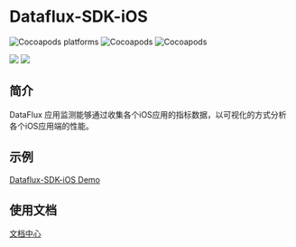 
# Dataflux-SDK-iOS

![Cocoapods platforms](https://img.shields.io/cocoapods/p/FTMobileAgent)
![Cocoapods](https://img.shields.io/cocoapods/v/FTMobileSDK)
![Cocoapods](https://img.shields.io/cocoapods/l/FTMobileSDK)


[![](https://img.shields.io/badge/iOS-api%20%3E%20iOS%2010-brightgreen)]() [![](https://img.shields.io/badge/Demo-click%20here-blue)](https://github.com/CloudCare/dataflux-sdk-ios-demo)
## 简介

DataFlux 应用监测能够通过收集各个iOS应用的指标数据，以可视化的方式分析各个iOS应用端的性能。

## 示例

 [Dataflux-SDK-iOS Demo](https://github.com/CloudCare/dataflux-sdk-ios-demo)   

## 使用文档
 [文档中心](https://help.dataflux.cn/doc/fbbdef366ed4af83050961384bd7f7bb64dc455e)   



   
   
 




